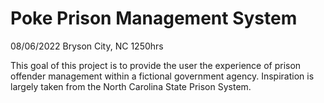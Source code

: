 # Poke Prison Management System
08/06/2022
Bryson City, NC
1250hrs

This goal of this project is to provide the user the experience of
prison offender management within a fictional government agency. 
Inspiration is largely taken from the North Carolina 
State Prison System.
